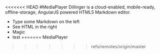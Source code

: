 <<<<<<< HEAD
#MediaPlayer
Dillinger is a cloud-enabled, mobile-ready, offline-storage, AngularJS powered HTML5 Markdown editor.

- Type some Markdown on the left
- See HTML in the right
- Magic
- test
=======
MediaPlayer
>>>>>>> refs/remotes/origin/master
